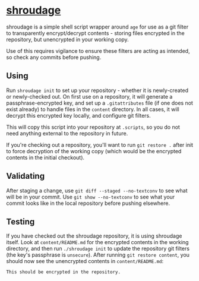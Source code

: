 # [shroudage](https://github.com/nxsy/shroudage)

shroudage is a simple shell script wrapper around `age` for use as a git
filter to transparently encrypt/decrypt contents - storing files encrypted
in the repository, but unencrypted in your working copy.

Use of this requires vigilance to ensure these filters are acting as
intended, so check any commits before pushing.

## Using

Run `shroudage init` to set up your repository - whether it is newly-created
or newly-checked out.  On first use on a repository, it will generate a
passphrase-encrypted key, and set up a `.gitattributes` file (if one does
not exist already) to handle files in the `content` directory.  In all
cases, it will decrypt this encrypted key locally, and configure git
filters.

This will copy this script into your repository at `.scripts`, so you do
not need anything external to the repository in future.

If you're checking out a repository, you'll want to run `git restore .`
after init to force decryption of the working copy (which would be the
encrypted contents in the initial checkout).

## Validating

After staging a change, use `git diff --staged --no-textconv` to see what
will be in your commit.  Use `git show --no-textconv` to see what your
commit looks like in the local repository before pushing elsewhere.

## Testing

If you have checked out the shroudage repository, it is using shroudage
itself.  Look at `content/README.md` for the encrypted contents in the
working directory, and then run `./shroudage init` to update the repository
git filters (the key's passphrase is `unsecure`).  After running `git restore
content`, you should now see the unencrypted contents in `content/README.md`:

    This should be encrypted in the repository.
